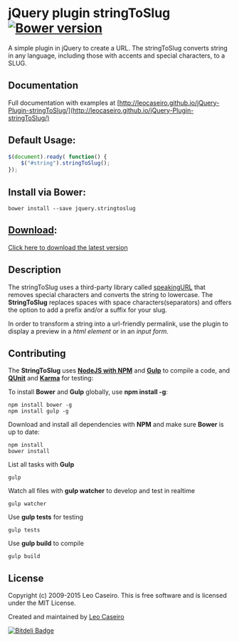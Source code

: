 jQuery plugin stringToSlug [![Bower version](https://badge.fury.io/bo/jquery.stringtoslug.svg)](https://badge.fury.io/bo/jquery.stringtoslug)
=============

A simple plugin in jQuery to create a URL.
The stringToSlug converts string in any language, including those with accents and special characters, to a SLUG.

Documentation
--------------
Full documentation with examples at [http://leocaseiro.github.io/jQuery-Plugin-stringToSlug/](http://leocaseiro.github.io/jQuery-Plugin-stringToSlug/)


Default Usage:
--------------

```javascript
$(document).ready( function() {
    $("#string").stringToSlug();
});
```


Install via Bower:
-----------------
```
bower install --save jquery.stringtoslug
```

[Download](https://github.com/leocaseiro/jQuery-Plugin-stringToSlug/archive/v2.0.1.zip):
-----------------
[Click here to download the latest version](https://github.com/leocaseiro/jQuery-Plugin-stringToSlug/archive/v2.0.1.zip)

Description
--------------
The stringToSlug uses a third-party library called [speakingURL](http://pid.github.io/speakingurl/) that removes special characters and converts the string to lowercase. The **StringToSlug** replaces spaces with space characters(separators) and offers the option to add a prefix and/or a suffix for your slug.

In order to transform a string into a url-friendly permalink, use the plugin to display a preview in a *html element* or in an *input form*.

Contributing
------------
The **StringToSlug** uses [**NodeJS with NPM**](http://nodejs.org/) and [**Gulp**](http://gulpjs.com/) to compile a code, and [**QUnit**](https://qunitjs.com/) and [**Karma**](http://karma-runner.github.io/) for testing:

To install **Bower** and **Gulp** globally, use **npm install -g**:
```shell
npm install bower -g
npm install gulp -g
```

Download and install all dependencies with **NPM** and make sure **Bower** is up to date:
```shell
npm install
bower install
```

List all tasks with **Gulp**
```shell
gulp
```

Watch all files with **gulp watcher** to develop and test in realtime
```shell
gulp watcher
```

Use **gulp tests** for testing
```shell
gulp tests
```

Use **gulp build** to compile
```shell
gulp build
```


License
------------
Copyright (c) 2009-2015 Leo Caseiro. This is free software and is licensed under the MIT License.

Created and maintained by [Leo Caseiro](http://about.me/leocaseiro)


[![Bitdeli Badge](https://d2weczhvl823v0.cloudfront.net/leocaseiro/jquery-plugin-stringtoslug/trend.png)](https://bitdeli.com/free "Bitdeli Badge")

